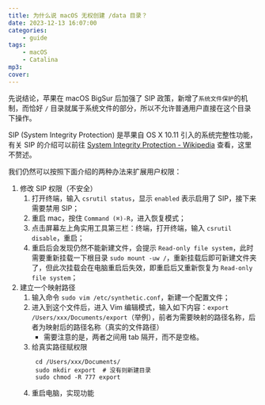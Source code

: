 ```yaml
---
title: 为什么说 macOS 无权创建 /data 目录？
date: 2023-12-13 16:07:00
categories:
    - guide
tags:
    - macOS
    - Catalina
mp3:
cover:
---
```


先说结论，苹果在 macOS BigSur 后加强了 SIP 政策，新增了`系统文件保护`的机制，而恰好 `/` 目录就属于系统文件的部分，所以不允许普通用户直接在这个目录下操作。

SIP (System Integrity Protection) 是苹果自 OS X 10.11 引入的系统完整性功能，有关 SIP 的介绍可以前往 [System Integrity Protection - Wikipedia](https://en.wikipedia.org/wiki/System_Integrity_Protection) 查看，这里不赘述。

我们仍然可以按照下面介绍的两种办法来扩展用户权限：

1. 修改 SIP 权限（不安全）
    1. 打开终端，输入 `csrutil status`，显示 `enabled` 表示启用了 SIP，接下来需要禁用 SIP；
    2. 重启 mac，按住 `Command (⌘)-R`，进入恢复模式；
    3. 点击屏幕左上角实用工具第三栏：终端，打开终端，输入 `csrutil disable`，重启；
    4. 重启后会发现仍然不能新建文件，会提示 `Read-only file system`，此时需要重新挂载一下根目录 `sudo mount -uw /`，重新挂载后即可新建文件夹了，但此次挂载会在电脑重启后失效，即重启后又重新恢复为 `Read-only file system`；
2. 建立一个映射路径
    1. 输入命令 `sudo vim /etc/synthetic.conf`，新建一个配置文件；
    2. 进入到这个文件后，进入 Vim 编辑模式，输入如下内容：`export /Users/xxx/Documents/export`（举例），前者为需要映射的路径名称，后者为映射后的路径名称（真实的文件路径）
        - 需要注意的是，两者之间用 tab 隔开，而不是空格。
    3. 给真实路径赋权限
        ```text
         cd /Users/xxx/Documents/
         sudo mkdir export  # 没有则新建目录
         sudo chmod -R 777 export
        ```
    4. 重启电脑，实现功能

